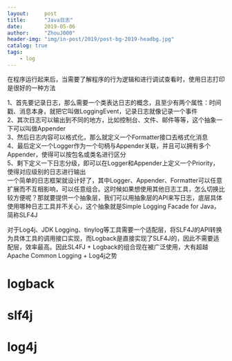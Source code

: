 ```yaml
---
layout:     post
title:      "Java日志"
date:       2019-05-06
author:     "ZhouJ000"
header-img: "img/in-post/2019/post-bg-2019-headbg.jpg"
catalog: true
tags:
    - log
--- 
```




在程序运行起来后，当需要了解程序的行为逻辑和进行调试查看时，使用日志打印是很好的一种方法

1、首先要记录日志，那么需要一个类表达日志的概念，且至少有两个属性：时间戳、消息本身，就把它叫做LoggingEvent，记录日志就像记录一个事件  
2、其次日志可以输出到不同的地方，比如控制台、文件、邮件等等，这个抽象一下可以叫做Appender  
3、然后日志内容可以格式化，那么就定义一个Formatter接口去格式化消息  
4、最后定义一个Logger作为一个句柄与Appender关联，并且可以拥有多个Appender，使得可以按包名或类名进行区分  
5、剩下定义一下日志分级，即可以在Logger和Appender上定义一个Priority，使得对应级别的日志进行输出  
一个简单的日志框架就设计好了，其中Logger、Appender、Formatter可以任意扩展而不互相影响，可以任意组合。这时候如果想使用其他日志工具，怎么切换比较方便呢？那就要提供一个抽象层，我们可以用抽象层的API来写日志，底层具体使用哪种日志工具并不关心，这个抽象就是Simple Logging Facade for Java，简称SLF4J

对于Log4j、JDK Logging、tinylog等工具需要一个适配层，将SLF4J的API转换为具体工具的调用接口实现，而Logback是直接实现了SLF4J的，因此不需要适配层，效率最高。因此SL4FJ + Logback的组合现在被广泛使用，大有超越Apache Common Logging + Log4j之势















# logback

# slf4j

# log4j




































